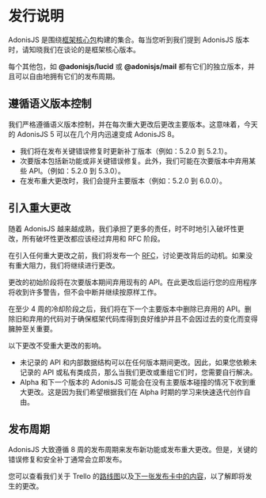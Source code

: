 # 发行说明
AdonisJS 是围绕[框架核心包](https://github.com/adonisjs/core)构建的集合。每当您听到我们提到 AdonisJS 版本时，请知晓我们在谈论的是框架核心版本。

每个其他包，如 **@adonisjs/lucid** 或 **@adonisjs/mail** 都有它们的独立版本，并且可以自由地拥有它们的发布周期。

## 遵循语义版本控制
我们严格遵循语义版本控制，并在每次重大更改后更改主要版本。这意味着，今天的 AdonisJS 5 可以在几个月内迅速变成 AdonisJS 8。

- 我们将在发布关键错误修复时更新补丁版本（例如：5.2.0 到 5.2.1）。
- 次要版本包括新功能或非关键错误修复。此外，我们可能在次要版本中弃用某些 API。（例如：5.2.0 到 5.3.0）。
- 在发布重大更改时，我们会提升主要版本（例如：5.2.0 到 6.0.0）。

## 引入重大更改
随着 AdonisJS 越来越成熟，我们承担了更多的责任，时不时地引入破坏性更改，所有破坏性更改都应该经过弃用和 RFC 阶段。

在引入任何重大更改之前，我们将发布一个 [RFC](https://github.com/adonisjs/rfcs)，讨论更改背后的动机。如果没有重大阻力，我们将继续进行更改。

更改的初始阶段将在次要版本期间弃用现有的 API。在此更改后运行您的应用程序将收到许多警告，但不会中断并继续按原样工作。

在至少 4 周的冷却阶段之后，我们将在下一个主要版本中删除已弃用的 API。删除旧和弃用的代码对于确保框架代码库得到良好维护并且不会因过去的变化而变得臃肿至关重要。

以下更改不受重大更改的影响。

- 未记录的 API 和内部数据结构可以在任何版本期间更改。因此，如果您依赖未记录的 API 或私有类成员，那么当我们更改或重组它们时，您需要自行解决。
- Alpha 和下一个版本的 AdonisJS 可能会在没有主要版本碰撞的情况下收到重大更改。这是因为我们希望根据我们在 Alpha 时期的学习来快速迭代创作自由。

## 发布周期
AdonisJS 大致遵循 8 周的发布周期来发布新功能或发布重大更改。但是，关键的错误修复和安全补丁通常会立即发布。

您可以查看我们关于 Trello 的[路线图](https://trello.com/b/3klaHbfP/adonisjs-roadmap)以及[下一张发布卡中的内容](https://trello.com/c/y8PCAodY/47-september-planning-2021)，以了解即将发生的更改。
